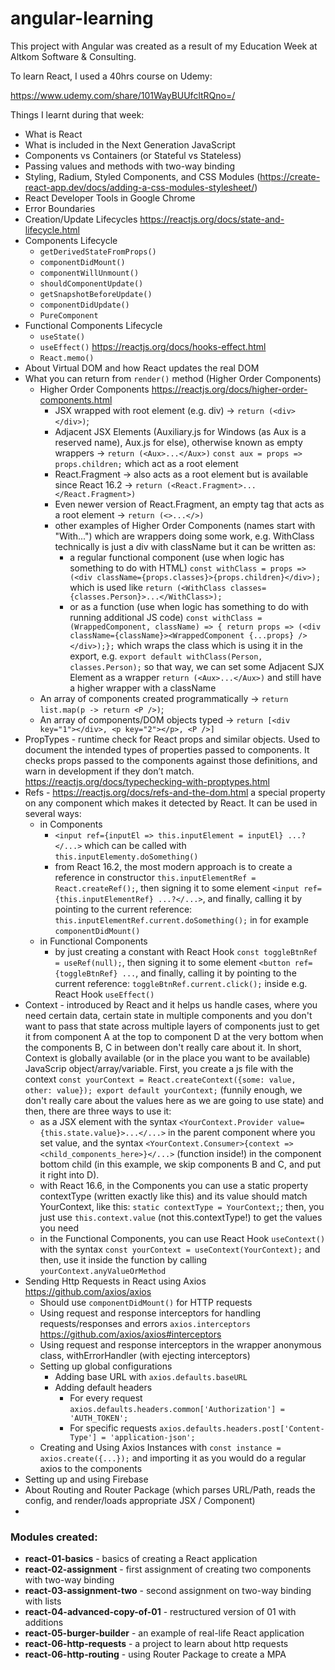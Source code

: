 # angular-learning

This project with Angular was created as a result of 
my Education Week at Altkom Software & Consulting.

To learn React, I used a 40hrs course on Udemy:

https://www.udemy.com/share/101WayBUUfcltRQno=/

Things I learnt during that week:
- What is React
- What is included in the Next Generation JavaScript
- Components vs Containers (or Stateful vs Stateless)
- Passing values and methods with two-way binding
- Styling, Radium, Styled Components, and CSS Modules (https://create-react-app.dev/docs/adding-a-css-modules-stylesheet/)
- React Developer Tools in Google Chrome
- Error Boundaries
- Creation/Update Lifecycles https://reactjs.org/docs/state-and-lifecycle.html
- Components Lifecycle
    - `getDerivedStateFromProps()`
    - `componentDidMount()`
    - `componentWillUnmount()`
    - `shouldComponentUpdate()`
    - `getSnapshotBeforeUpdate()`
    - `componentDidUpdate()`
    - `PureComponent`
- Functional Components Lifecycle 
    - `useState()`
    - `useEffect()` https://reactjs.org/docs/hooks-effect.html
    - `React.memo()`
- About Virtual DOM and how React updates the real DOM
- What you can return from `render()` method (Higher Order Components)
    - Higher Order Components https://reactjs.org/docs/higher-order-components.html
        - JSX wrapped with root element (e.g. div) -> `return (<div></div>)`;
        - Adjacent JSX Elements (Auxiliary.js for Windows (as Aux is a reserved name), Aux.js for else),
            otherwise known as empty wrappers -> `return (<Aux>...</Aux>)` `const aux = props => props.children;` which act as a root element
        - React.Fragment -> also acts as a root element but is available since React 16.2 -> `return (<React.Fragment>...</React.Fragment>)`
        - Even newer version of React.Fragment, an empty tag that acts as a root element -> `return (<>...</>)`
        - other examples of Higher Order Components (names start with "With...") which are wrappers doing
        some work, e.g. WithClass technically is just a div with className but it can be written as:
            - a regular functional component (use when logic has something to do with HTML) 
            `const withClass = props => (<div className={props.classes}>{props.children}</div>);`
            which is used like `return (<WithClass classes={classes.Person}>...</WithClass>);`
            - or as a function (use when logic has something to do with running additional JS code)
            `const withClass = (WrappedComponent, className) => { return props => (<div className={className}><WrappedComponent {...props} /></div>);};`
            which wraps the class which is using it in the export, e.g. `export default withClass(Person, classes.Person);`
            so that way, we can set some Adjacent SJX Element as a wrapper `return (<Aux>...</Aux>)` and still have a higher wrapper with a className
    - An array of components created programmatically -> `return list.map(p -> return <P />)`;
    - An array of components/DOM objects typed -> `return [<div key="1"></div>, <p key="2"></p>, <P />]`
- PropTypes - runtime check for React props and similar objects. 
Used to document the intended types of properties passed to components. 
It checks props passed to the components against those definitions, and warn in development if they don’t match.
https://reactjs.org/docs/typechecking-with-proptypes.html
- Refs - https://reactjs.org/docs/refs-and-the-dom.html a special property on any component which makes it detected by React. It can be used in several ways:
    - in Components
        - `<input ref={inputEl => this.inputElement = inputEl} ...?</...>`
        which can be called with `this.inputElementy.doSomething()`
        - from React 16.2, the most modern approach is to create a reference in constructor `this.inputElementRef = React.createRef();`,
        then signing it to some element `<input ref={this.inputElementRef} ...?</...>`, and finally, calling it
         by pointing to the current reference: `this.inputElementRef.current.doSomething();` in for example `componentDidMount()`
    - in Functional Components
        - by just creating a constant with React Hook `const toggleBtnRef = useRef(null);`, then
        signing it to some element `<button ref={toggleBtnRef} ...`, and finally, calling it
        by pointing to the current reference: `toggleBtnRef.current.click();` inside e.g. React Hook `useEffect()`
- Context - introduced by React and it helps us handle cases, where you need certain 
data, certain state in multiple components and you don't want to pass that state across multiple layers
of components just to get it from component A at the top to component D at the very bottom when the
components B, C in between don't really care about it. In short, Context is globally available
(or in the place you want to be available) JavaScrip object/array/variable. First, you create a js file with
the context `const yourContext = React.createContext({some: value, other: value}); export default yourContext;` (funnily enough,
we don't really care about the values here as we are going to use state) and then, there are three ways to use it:
    - as a JSX element with the syntax `<YourContext.Provider value={this.state.value}>...</...>` in the parent component where
    you set value, and the syntax `<YourContext.Consumer>{context => <child_components_here>}</...>` (function inside!) 
    in the component bottom child (in this example, we skip components B and C, and put it right into D).
    - with React 16.6, in the Components you can use a static property contextType (written exactly like this) and its value
    should match YourContext, like this: `static contextType = YourContext;`; then, you just use `this.context.value`
    (not this.contextType!) to get the values you need
    - in the Functional Components, you can use React Hook `useContext()` with the syntax `const yourContext = useContext(YourContext);`
    and then, use it inside the function by calling `yourContext.anyValueOrMethod`
- Sending Http Requests in React using Axios https://github.com/axios/axios
    - Should use `componentDidMount()` for HTTP requests
    - Using request and response interceptors for handling requests/responses and errors `axios.interceptors` https://github.com/axios/axios#interceptors
    - Using request and response interceptors in the wrapper anonymous class, withErrorHandler (with ejecting interceptors)
    - Setting up global configurations
        - Adding base URL with `axios.defaults.baseURL`
        - Adding default headers
            - For every request `axios.defaults.headers.common['Authorization'] = 'AUTH_TOKEN';`
            - For specific requests `axios.defaults.headers.post['Content-Type'] = 'application-json';`
    - Creating and Using Axios Instances with `const instance = axios.create({...});` and importing it
    as you would do a regular axios to the components
- Setting up and using Firebase
- About Routing and Router Package (which parses URL/Path, reads the config, and render/loads appropriate JSX / Component)
- 
        

### Modules created:
- **react-01-basics** - basics of creating a React application
- **react-02-assignment** - first assignment of creating two components with two-way binding
- **react-03-assignment-two** - second assignment on two-way binding with lists
- **react-04-advanced-copy-of-01** - restructured version of 01 with additions
- **react-05-burger-builder** - an example of real-life React application
- **react-06-http-requests** - a project to learn about http requests
- **react-06-http-routing** - using Router Package to create a MPA
